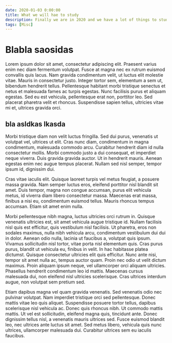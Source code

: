 ```yaml
---
date: 2020-01-03 0:00:00
title: What we will hae to study
description: Finally we are in 2020 and we have a lot of things to study
tags: [Misc]
---
```


# Blabla saosidas

Lorem ipsum dolor sit amet, consectetur adipiscing elit. Praesent varius enim nec diam fermentum volutpat. Fusce at magna nec ex rutrum euismod convallis quis lacus. Nam gravida condimentum velit, ut luctus elit molestie vitae. Mauris in consectetur justo. Integer tortor sem, elementum a sem ut, bibendum hendrerit tellus. Pellentesque habitant morbi tristique senectus et netus et malesuada fames ac turpis egestas. Nunc facilisis purus et aliquam egestas. Sed eu est vehicula, pellentesque erat non, porttitor leo. Sed placerat pharetra velit et rhoncus. Suspendisse sapien tellus, ultricies vitae mi et, ultrices gravida orci.

## bla asldkas lkasda

Morbi tristique diam non velit luctus fringilla. Sed dui purus, venenatis ut volutpat vel, ultrices ut elit. Cras nunc diam, condimentum in magna condimentum, malesuada commodo arcu. Curabitur hendrerit diam id nulla consectetur mollis. Morbi commodo justo a dui consequat, et imperdiet neque viverra. Duis gravida gravida auctor. Ut in hendrerit mauris. Aenean egestas enim nec augue tempus placerat. Nullam sed nisl semper, tempor ipsum id, dignissim dui.

Cras vitae iaculis elit. Quisque laoreet turpis vel metus feugiat, a posuere massa gravida. Nam semper luctus eros, eleifend porttitor nisl blandit sit amet. Duis tempor, magna non congue accumsan, purus elit vehicula metus, id viverra diam libero consectetur massa. Maecenas erat massa, finibus a nisi eu, condimentum euismod tellus. Mauris rhoncus tempus accumsan. Etiam sit amet enim nulla.

Morbi pellentesque nibh magna, luctus ultricies orci rutrum in. Quisque venenatis ultricies est, sit amet vehicula augue tristique id. Nullam facilisis nisl quis est efficitur, quis vestibulum nisl facilisis. Ut pharetra, eros non sodales maximus, nulla nibh vehicula arcu, condimentum vestibulum dui dui in dolor. Aenean odio nulla, lacinia ut faucibus a, volutpat quis ipsum. Vivamus sollicitudin nisl tortor, vitae porta nisl elementum quis. Cras purus purus, blandit ut vehicula eu, finibus in velit. In hac habitasse platea dictumst. Quisque consectetur ultricies elit quis efficitur. Nunc ante nisi, tempor sit amet nulla ac, tempus auctor quam. Proin nec odio ut velit dictum maximus. Proin aliquam ipsum neque, vel ullamcorper orci aliquam ultricies. Phasellus hendrerit condimentum leo id mattis. Maecenas cursus malesuada dui, non eleifend nisl ultricies scelerisque. Cras ultrices interdum augue, non volutpat sem pretium sed.

Etiam dapibus magna vel quam gravida venenatis. Sed venenatis odio nec pulvinar volutpat. Nam imperdiet tristique orci sed pellentesque. Donec mattis vitae leo quis aliquet. Suspendisse posuere tortor tellus, dapibus scelerisque nisl vehicula ac. Donec quis rhoncus nibh. Ut commodo mattis mattis. Ut vel est sollicitudin, eleifend magna quis, tincidunt ante. Donec dignissim tellus nisl, a venenatis mauris ultrices sed. Fusce euismod blandit leo, nec ultrices ante luctus sit amet. Sed metus libero, vehicula quis nunc ultrices, ullamcorper malesuada dui. Curabitur ultrices sem eu iaculis faucibus.
